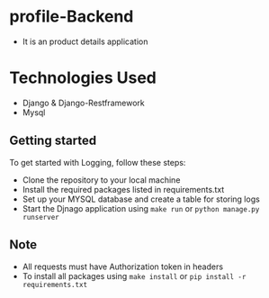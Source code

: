 # profile-Backend
 - It is an product details application

# Technologies Used
 - Django & Django-Restframework
 - Mysql


## Getting started
To get started with Logging, follow these steps:

- Clone the repository to your local machine
- Install the required packages listed in requirements.txt
- Set up your MYSQL database and create a table for storing logs
- Start the Djnago application using `make run` or  `python manage.py runserver`


## Note
- All requests must have Authorization token in headers
- To install all packages using `make install` or `pip install -r requirements.txt`